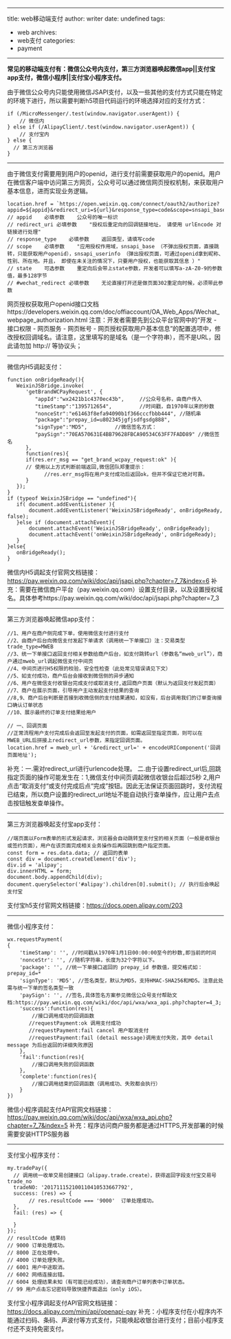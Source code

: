 ------
title: web移动端支付
author: writer
date: undefined
tags: 
 - web
archives: 
 - web支付
categories: 
 - payment
------
**常见的移动端支付有：微信公众号内支付，第三方浏览器唤起微信app||支付宝app支付，微信小程序||支付宝小程序支付。**


由于微信公众号内只能使用微信JSAPI支付，以及一些其他的支付方式只能在特定的环境下进行，所以需要判断h5项目代码运行的环境选择对应的支付方式：

```
if (/MicroMessenger/.test(window.navigator.userAgent)) {
    // 微信内
} else if (/AlipayClient/.test(window.navigator.userAgent)) {
    // 支付宝内
} else {
  // 第三方浏览器
}
```


* * *


由于微信支付需要用到用户的openid，进行支付前需要获取用户的openid。用户在微信客户端中访问第三方网页，公众号可以通过微信网页授权机制，来获取用户基本信息，进而实现业务逻辑。
```
location.href = `https://open.weixin.qq.com/connect/oauth2/authorize?appid=${appid}&redirect_uri=${url}&response_type=code&scope=snsapi_base&state=drugstore#wechat_redirect`;
// appid	必填参数	公众号的唯一标识
// redirect_uri	必填参数	"授权后重定向的回调链接地址， 请使用 urlEncode 对链接进行处理"
// response_type	必填参数	返回类型，请填写code
// scope	必填参数	"应用授权作用域，snsapi_base （不弹出授权页面，直接跳转，只能获取用户openid），snsapi_userinfo （弹出授权页面，可通过openid拿到昵称、性别、所在地。并且， 即使在未关注的情况下，只要用户授权，也能获取其信息 ）"
// state	可选参数	重定向后会带上state参数，开发者可以填写a-zA-Z0-9的参数值，最多128字节
// #wechat_redirect	必填参数	无论直接打开还是做页面302重定向时候，必须带此参数
```

网页授权获取用户openid接口文档https://developers.weixin.qq.com/doc/offiaccount/OA_Web_Apps/Wechat_webpage_authorization.html
注意：开发者需要先到公众平台官网中的“开发 - 接口权限 - 网页服务 - 网页帐号 - 网页授权获取用户基本信息”的配置选项中，修改授权回调域名。请注意，这里填写的是域名（是一个字符串），而不是URL，因此请勿加 http:// 等协议头；



* * *


微信内H5调起支付：

```
function onBridgeReady(){
   WeixinJSBridge.invoke(
      'getBrandWCPayRequest', {
         "appId":"wx2421b1c4370ec43b",     //公众号名称，由商户传入     
         "timeStamp":"1395712654",         //时间戳，自1970年以来的秒数     
         "nonceStr":"e61463f8efa94090b1f366cccfbbb444", //随机串     
         "package":"prepay_id=u802345jgfjsdfgsdg888",     
         "signType":"MD5",         //微信签名方式：     
         "paySign":"70EA570631E4BB79628FBCA90534C63FF7FADD89" //微信签名 
      },
      function(res){
      if(res.err_msg == "get_brand_wcpay_request:ok" ){
      // 使用以上方式判断前端返回,微信团队郑重提示：
            //res.err_msg将在用户支付成功后返回ok，但并不保证它绝对可靠。
      } 
   }); 
}
if (typeof WeixinJSBridge == "undefined"){
   if( document.addEventListener ){
       document.addEventListener('WeixinJSBridgeReady', onBridgeReady, false);
   }else if (document.attachEvent){
       document.attachEvent('WeixinJSBridgeReady', onBridgeReady); 
       document.attachEvent('onWeixinJSBridgeReady', onBridgeReady);
   }
}else{
   onBridgeReady();
}
```

微信内H5调起支付官网文档链接：https://pay.weixin.qq.com/wiki/doc/api/jsapi.php?chapter=7_7&index=6
补充：需要在微信商户平台（pay.weixin.qq.com）设置支付目录，以及设置授权域名。具体参考https://pay.weixin.qq.com/wiki/doc/api/jsapi.php?chapter=7_3


* * *


第三方浏览器唤起微信app支付：

```
//1、用户在商户侧完成下单，使用微信支付进行支付
//2、由商户后台向微信支付发起下单请求（调用统一下单接口）注：交易类型trade_type=MWEB
//3、统一下单接口返回支付相关参数给商户后台，如支付跳转url（参数名“mweb_url”），商户通过mweb_url调起微信支付中间页
//4、中间页进行H5权限的校验，安全性检查（此处常见错误请见下文）
//5、如支付成功，商户后台会接收到微信侧的异步通知
//6、用户在微信支付收银台完成支付或取消支付,返回商户页面（默认为返回支付发起页面）
//7、商户在展示页面，引导用户主动发起支付结果的查询
//8,9、商户后台判断是否接到收微信侧的支付结果通知，如没有，后台调用我们的订单查询接口确认订单状态
//10、展示最终的订单支付结果给用户

// 一、回调页面
//正常流程用户支付完成后会返回至发起支付的页面，如需返回至指定页面，则可以在MWEB_URL后拼接上redirect_url参数，来指定回调页面。
location.href = mweb_url + '&redirect_url=' + encodeURIComponent('回调页面地址');
```

补充：一.需对redirect_url进行urlencode处理。  二.由于设置redirect_url后,回跳指定页面的操作可能发生在：1,微信支付中间页调起微信收银台后超过5秒 2,用户点击“取消支付“或支付完成后点“完成”按钮。因此无法保证页面回跳时，支付流程已结束，所以商户设置的redirect_url地址不能自动执行查单操作，应让用户去点击按钮触发查单操作。


* * *


第三方浏览器唤起支付宝app支付：

```
//端页面以Form表单的形式发起请求，浏览器会自动跳转至支付宝的相关页面（一般是收银台或签约页面），用户在该页面完成相关业务操作后再回跳到商户指定页面。
const form = res.data.data; // 返回的表单
const div = document.createElement('div');
div.id = 'alipay';
div.innerHTML = form;
document.body.appendChild(div);
document.querySelector('#alipay').children[0].submit(); // 执行后会唤起支付宝
```

支付宝h5支付官网文档链接：https://docs.open.alipay.com/203


* * *


微信小程序支付：

```
wx.requestPayment(
{
    'timeStamp': '', //时间戳从1970年1月1日00:00:00至今的秒数,即当前的时间
    'nonceStr': '', //随机字符串，长度为32个字符以下。
    'package': '', //统一下单接口返回的 prepay_id 参数值，提交格式如：prepay_id=*
    'signType': 'MD5', //签名类型，默认为MD5，支持HMAC-SHA256和MD5。注意此处需与统一下单的签名类型一致
    'paySign': '', //签名,具体签名方案参见微信公众号支付帮助文档:https://pay.weixin.qq.com/wiki/doc/api/wxa/wxa_api.php?chapter=4_3;
    'success':function(res){
        //接口调用成功的回调函数
       //requestPayment:ok 调用支付成功
       //requestPayment:fail cancel 用户取消支付
       //requestPayment:fail (detail message)调用支付失败，其中 detail message 为后台返回的详细失败原因
    },
    'fail':function(res){
        //接口调用失败的回调函数
    },
    'complete':function(res){
        //接口调用结束的回调函数（调用成功、失败都会执行）
    }
})
```

微信小程序调起支付API官网文档链接：https://pay.weixin.qq.com/wiki/doc/api/wxa/wxa_api.php?chapter=7_7&index=5
补充：程序访问商户服务都是通过HTTPS,开发部署的时候需要安装HTTPS服务器


* * *


支付宝小程序支付：

```
my.tradePay({
  // 调用统一收单交易创建接口（alipay.trade.create），获得返回字段支付宝交易号trade_no
  tradeNO: '201711152100110410533667792',
  success: (res) => {
       // res.resultCode === '9000'  订单处理成功。
  },
  fail: (res) => {
    
  }
});
// resultCode 结果码 
// 9000 订单处理成功。
// 8000 正在处理中。
// 4000 订单处理失败。
// 6001 用户中途取消。
// 6002 网络连接出错。
// 6004 处理结果未知（有可能已经成功），请查询商户订单列表中订单状态。
// 99 用户点击忘记密码导致快捷界面退出（only iOS）。
```

支付宝小程序调起支付API官网文档链接：https://docs.alipay.com/mini/api/openapi-pay
补充：小程序支付在小程序内不能通过扫码、条码、声波付等方式支付，只能唤起收银台进行支付；目前小程序支付还不支持免密支付。
